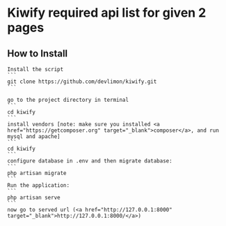 <h1>Kiwify required api list for given 2 pages</h1>
<p> </p>


<h2>How to Install</h2>

    Install the script
    ```
    git clone https://github.com/devlimon/kiwify.git
    ```
    
    go to the project directory in terminal
    ```
    cd kiwify
    ```
    install vendors [note: make sure you installed <a href="https://getcomposer.org" target="_blank">composer</a>, and run mysql and apache]
    ```
    cd kiwify
    ```
    configure database in .env and then migrate database:
    ```
    php artisan migrate
    ```
    Run the application:
    ```
    php artisan serve
    ```
    now go to served url (<a href="http://127.0.0.1:8000" target="_blank">http://127.0.0.1:8000/</a>)

</ol>



